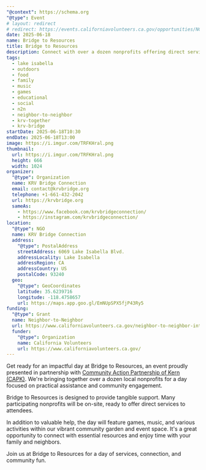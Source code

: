 ```yaml
---
"@context": https://schema.org
"@type": Event
# layout: redirect
# redirect: https://events.californiavolunteers.ca.gov/opportunities/NCrZ1FYTsB
date: 2025-06-18
name: Bridge to Resources
title: Bridge to Resources
description: Connect with over a dozen nonprofits offering direct services, engaging activities, games, and fun! Enjoy music and more in the community garden.
tags:
  - lake isabella
  - outdoors
  - food
  - family
  - music
  - games
  - educational
  - social
  - n2n
  - neighbor-to-neighbor
  - krv-together
  - krv-bridge
startDate: 2025-06-18T10:30
endDate: 2025-06-18T13:00
image: https://i.imgur.com/TRFKHral.png
thumbnail:
  url: https://i.imgur.com/TRFKHral.png
  height: 666
  width: 1024
organizer:
  "@type": Organization
  name: KRV Bridge Connection
  email: contact@krvbridge.org
  telephone: +1-661-432-2042
  url: https://krvbridge.org
  sameAs:
    - https://www.facebook.com/krvbridgeconnection/
    - https://instagram.com/krvbridgeconnection/
location:
  "@type": NGO
  name: KRV Bridge Connection
  address:
    "@type": PostalAddress
    streetAddress: 6069 Lake Isabella Blvd.
    addressLocality: Lake Isabella
    addressRegion: CA
    addressCountry: US
    postalCode: 93240
  geo:
    "@type": GeoCoordinates
    latitude: 35.6239716
    longitude: -118.4758657
    url: https://maps.app.goo.gl/EmNUpSPX5fjP43Ry5
funding:
  "@type": Grant
  name: Neighbor-to-Neighbor
  url: https://www.californiavolunteers.ca.gov/neighbor-to-neighbor-interest/
  funder:
    "@type": Organization
    name: California Volunteers
    url: https://www.californiavolunteers.ca.gov/
---
```

Get ready for an impactful day at Bridge to Resources, an event proudly presented in partnership with
[Community Action Partnership of Kern (CAPK)](https://krvbridge.org/partners/capk). We're bringing together
over a dozen local nonprofits for a day focused on practical assistance and community engagement.

Bridge to Resources is designed to provide tangible support. Many participating nonprofits will be on-site,
ready to offer direct services to attendees.

In addition to valuable help, the day will feature games, music, and various activities within our vibrant
community garden and event space. It's a great opportunity to connect with essential resources and enjoy
time with your family and neighbors.

Join us at Bridge to Resources for a day of services, connection, and community fun.
